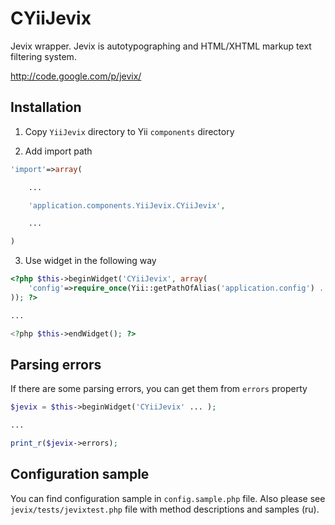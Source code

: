 CYiiJevix
=========

Jevix wrapper. Jevix is autotypographing and HTML/XHTML markup text filtering
system.

http://code.google.com/p/jevix/

Installation
------------

1. Copy `YiiJevix` directory to Yii `components` directory

2. Add import path

~~~php
'import'=>array(

    ...

    'application.components.YiiJevix.CYiiJevix',

    ...

)
~~~

3. Use widget in the following way

~~~php
<?php $this->beginWidget('CYiiJevix', array(
	'config'=>require_once(Yii::getPathOfAlias('application.config') . '/jevix.php'),
)); ?>

...

<?php $this->endWidget(); ?>
~~~

Parsing errors
--------------

If there are some parsing errors, you can get them from `errors` property

~~~php
$jevix = $this->beginWidget('CYiiJevix' ... );

...

print_r($jevix->errors);
~~~

Configuration sample
--------------------

You can find configuration sample in `config.sample.php` file. Also please see
`jevix/tests/jevixtest.php` file with method descriptions and samples (ru).